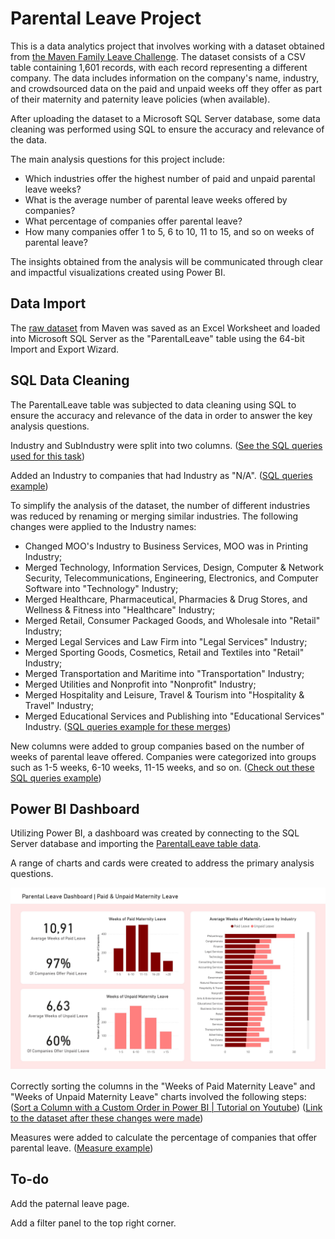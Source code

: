 # Parental Leave Project

This is a data analytics project that involves working with a dataset obtained from [the Maven Family Leave Challenge](https://www.mavenanalytics.io/challenges/maven-family-leave-challenge/2). 
The dataset consists of a CSV table containing 1,601 records, with each record representing a different company. 
The data includes information on the company's name, industry, and crowdsourced data on the paid and unpaid weeks off they offer as part of their maternity and paternity leave policies (when available).

After uploading the dataset to a Microsoft SQL Server database, some data cleaning was performed using SQL to ensure the accuracy and relevance of the data.

The main analysis questions for this project include:
- Which industries offer the highest number of paid and unpaid parental leave weeks?
- What is the average number of parental leave weeks offered by companies?
- What percentage of companies offer parental leave?
- How many companies offer 1 to 5, 6 to 10, 11 to 15, and so on weeks of parental leave?

The insights obtained from the analysis will be communicated through clear and impactful visualizations created using Power BI.

## Data Import

The [raw dataset](./data/parental_leave_raw.csv) from Maven was saved as an Excel Worksheet and loaded into Microsoft SQL Server as the "ParentalLeave" table using the 64-bit Import and Export Wizard.

## SQL Data Cleaning

The ParentalLeave table was subjected to data cleaning using SQL to ensure the accuracy and relevance of the data in order to answer the key analysis questions.

Industry and SubIndustry were split into two columns. ([See the SQL queries used for this task](SQLqueries/SplittingIndustrySubIndustry.sql))

Added an Industry to companies that had Industry as "N/A". ([SQL queries example](SQLqueries/AddingIndustriesToN-As.sql))

To simplify the analysis of the dataset, the number of different industries was reduced by renaming or merging similar industries. The following changes were applied to the Industry names:
- Changed MOO's Industry to Business Services, MOO was in Printing Industry;
- Merged Technology, Information Services, Design, Computer & Network Security, Telecommunications, Engineering, Electronics, and Computer Software into "Technology" Industry;
- Merged Healthcare, Pharmaceutical, Pharmacies & Drug Stores, and Wellness & Fitness into "Healthcare" Industry;
- Merged Retail, Consumer Packaged Goods, and Wholesale into "Retail" Industry;
- Merged Legal Services and Law Firm into "Legal Services" Industry;
- Merged Sporting Goods, Cosmetics, Retail and Textiles into "Retail" Industry;
- Merged Transportation and Maritime into "Transportation" Industry;
- Merged Utilities and Nonprofit into "Nonprofit" Industry;
- Merged Hospitality and Leisure, Travel & Tourism into "Hospitality & Travel" Industry;
- Merged Educational Services and Publishing into "Educational Services" Industry. ([SQL queries example for these merges](SQLqueries/IndustryMerging.sql))

New columns were added to group companies based on the number of weeks of parental leave offered. Companies were categorized into groups such as 1-5 weeks, 6-10 weeks, 11-15 weeks, and so on. ([Check out these SQL queries example](SQLqueries/Grouping.sql))

## Power BI Dashboard

Utilizing Power BI, a dashboard was created by connecting to the SQL Server database and importing the [ParentalLeave table data](data/ParentalLeave.xlsx).

A range of charts and cards were created to address the primary analysis questions.

![](dashboard/MaternityPage.jpg)

Correctly sorting the columns in the "Weeks of Paid Maternity Leave" and "Weeks of Unpaid Maternity Leave" charts involved the following steps: ([Sort a Column with a Custom Order in Power BI | Tutorial on Youtube](https://www.youtube.com/watch?v=CpBy79AawVw)) ([Link to the dataset after these changes were made](data/PBIparentalLeave.xlsx))

Measures were added to calculate the percentage of companies that offer parental leave. ([Measure example](data/%CompaniesPaidMaternityLeave))

## To-do

Add the paternal leave page.

Add a filter panel to the top right corner.
